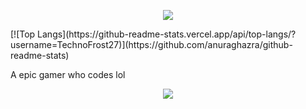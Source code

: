 <p align="center">
	<a href="https://github.com/TechnoFrost27">
		<img src="https://avatars.githubusercontent.com/u/60550481?s=120&v=4g"/>
	</a>
</p>
[![Top Langs](https://github-readme-stats.vercel.app/api/top-langs/?username=TechnoFrost27)](https://github.com/anuraghazra/github-readme-stats)

A epic gamer who codes lol 
<p align="center">
	<tr>
		<td align="center" style="padding=0;width=50%;">
			<img src="https://github-readme-stats.vercel.app/api/?username=TechnoFrost27&title_color=8A2BE2&text_color=e2e2e2&show_icons=true&bg_color=00000000&hide_border=true&icon_color=8A2BE2&hide_title=true&count_private=true&include_all_commits=true&enable_animations=true" />
		</td>
	</tr>
</p>
